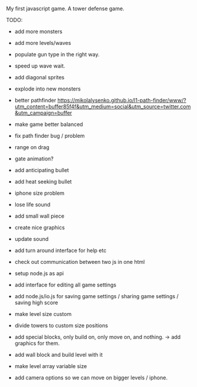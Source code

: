 My first javascript game. A tower defense game.

TODO:
- add more monsters
- add more levels/waves
- populate gun type in the right way.
- speed up wave wait.
- add diagonal sprites
- explode into new monsters

- better pathfinder https://mikolalysenko.github.io/l1-path-finder/www/?utm_content=buffer85f4f&utm_medium=social&utm_source=twitter.com&utm_campaign=buffer

- make game better balanced

- fix path finder bug / problem

- range on drag
- gate animation?
- add anticipating bullet
- add heat seeking bullet

- iphone size problem
- lose life sound
- add small wall piece
- create nice graphics
- update sound

- add turn around interface for help etc
- check out communication between two js in one html
- setup node.js as api
- add interface for editing all game settings
- add node.js/io.js for saving game settings / sharing game settings / saving high score
- make level size custom

- divide towers to custom size positions
- add special blocks, only build on, only move on, and nothing. -> add graphics for them.
- add wall block and build level with it
- make level array variable size

- add camera options so we can move on bigger levels / iphone.
